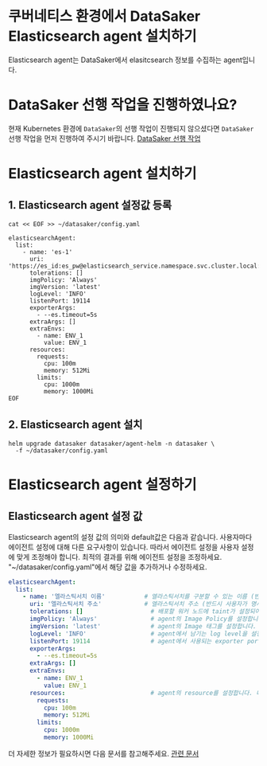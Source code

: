 # 쿠버네티스 환경에서 DataSaker Elasticsearch agent 설치하기
Elasticsearch agent는 DataSaker에서 elasitcsearch 정보를 수집하는 agent입니다.

# DataSaker 선행 작업을 진행하였나요?
현재 Kubernetes 환경에 `DataSaker`의 선행 작업이 진행되지 않으셨다면 `DataSaker` 선행 작업을 먼저 진행하여 주시기 바랍니다. [DataSaker 선행 작업](${MANUAL_KUBERNETES_KR})

# Elasticsearch agent 설치하기
## 1. Elasticsearch agent 설정값 등록
```shell
cat << EOF >> ~/datasaker/config.yaml

elasticsearchAgent:
  list:
    - name: 'es-1'
      uri: 'https://es_id:es_pw@elasticsearch_service.namespace.svc.cluster.local:9200'
      tolerations: []
      imgPolicy: 'Always'
      imgVersion: 'latest'
      logLevel: 'INFO'
      listenPort: 19114
      exporterArgs:
        - --es.timeout=5s
      extraArgs: []
      extraEnvs:
        - name: ENV_1
          value: ENV_1
      resources:
        requests:
          cpu: 100m
          memory: 512Mi
        limits:
          cpu: 1000m
          memory: 1000Mi
EOF
```

## 2. Elasticsearch agent 설치
```shell
helm upgrade datasaker datasaker/agent-helm -n datasaker \
  -f ~/datasaker/config.yaml
```

# Elasticsearch agent 설정하기

## Elasticsearch agent 설정 값
Elasticsearch agent의 설정 값의 의미와 default값은 다음과 같습니다. 사용자마다 에이전트 설정에 대해 다른 요구사항이 있습니다. 따라서 에이전트 설정을 사용자 설정에 맞게 조정해야 합니다. 최적의 결과를 위해 에이전트 설정을 조정하세요.
"~/datasaker/config.yaml"에서 해당 값을 추가하거나 수정하세요.
```yaml
elasticsearchAgent:
  list:
    - name: '엘라스틱서치 이름'           # 엘라스틱서치를 구분할 수 있는 이름 (반드시 사용자가 명시해야 합니다.)
      uri: '엘라스틱서치 주소'            # 엘라스틱서치 주소 (반드시 사용자가 명시해야 합니다.)
      tolerations: []                   # 배포할 워커 노드에 taint가 설정되어 있을 경우 taint를 추가합니다.
      imgPolicy: 'Always'               # agent의 Image Policy를 설정합니다. [Always, IfNotPresent, Never]
      imgVersion: 'latest'              # agent의 Image 태그를 설정합니다.
      logLevel: 'INFO'                  # agent에서 남기는 log level을 설정합니다. [debug > info > warn > error > panic > fatal]
      listenPort: 19114                 # agent에서 사용되는 exporter port를 설정합니다.
      exporterArgs:
        - --es.timeout=5s
      extraArgs: []
      extraEnvs:
        - name: ENV_1
          value: ENV_1
      resources:                        # agent의 resource를 설정합니다. 너무 작게할 경우 정상동작을 못할 수 있습니다.
        requests:
          cpu: 100m
          memory: 512Mi
        limits:
          cpu: 1000m
          memory: 1000Mi
```

더 자세한 정보가 필요하시면 다음 문서를 참고해주세요. [관련 문서](../../../../../settings/dsk-elasticsearch-agent/settings.md)
